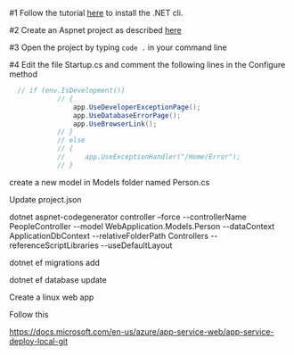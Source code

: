 #1
Follow the tutorial [here](https://docs.microsoft.com/en-us/dotnet/articles/core/tutorials/using-with-xplat-cli) to install the .NET cli.

#2
Create an Aspnet project as described [here](https://docs.microsoft.com/en-us/aspnet/core/getting-started)

#3
Open the project by typing ```code .``` in your command line

#4 
Edit the file Startup.cs and comment the following lines in the Configure method 

```cs
  // if (env.IsDevelopment())
            // {
                app.UseDeveloperExceptionPage();
                app.UseDatabaseErrorPage();
                app.UseBrowserLink();
            // }
            // else
            // {
            //     app.UseExceptionHandler("/Home/Error");
            // }
```

create a new model in Models folder named Person.cs 

Update project.json

dotnet aspnet-codegenerator controller –force --controllerName PeopleController --model WebApplication.Models.Person --dataContext ApplicationDbContext --relativeFolderPath Controllers --referenceScriptLibraries --useDefaultLayout

dotnet ef migrations add

dotnet ef database update

Create a linux web app

Follow this

https://docs.microsoft.com/en-us/azure/app-service-web/app-service-deploy-local-git



